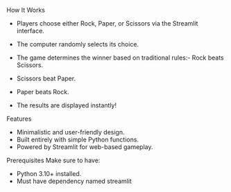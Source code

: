 How It Works
- Players choose either Rock, Paper, or Scissors via the Streamlit interface.
- The computer randomly selects its choice.
- The game determines the winner based on traditional rules:- Rock beats Scissors.
- Scissors beat Paper.
- Paper beats Rock.

- The results are displayed instantly!

Features
- Minimalistic and user-friendly design.
- Built entirely with simple Python functions.
- Powered by Streamlit for web-based gameplay.

Prerequisites
Make sure to have:
- Python 3.10+ installed.
- Must have dependency named streamlit 


